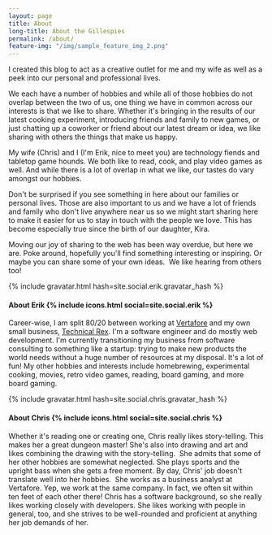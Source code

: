 ```yaml
---
layout: page
title: About
long-title: About the Gillespies
permalink: /about/
feature-img: "/img/sample_feature_img_2.png"
---
```


I created this blog to act as a creative outlet for me and my wife as well as a peek into our personal and professional lives.

We each have a number of hobbies and while all of those hobbies do not overlap between the two of us, one thing we have in common across our interests is that we like to share. Whether it's bringing in the results of our latest cooking experiment, introducing friends and family to new games, or just chatting up a coworker or friend about our latest dream or idea, we like sharing with others the things that make us happy.

My wife (Chris) and I (I'm Erik, nice to meet you) are technology fiends and tabletop game hounds. We both like to read, cook, and play video games as well. And while there is a lot of overlap in what we like, our tastes do vary amongst our hobbies.

Don't be surprised if you see something in here about our families or personal lives. Those are also important to us and we have a lot of friends and family who don't live anywhere near us so we might start sharing here to make it easier for us to stay in touch with the people we love. This has become especially true since the birth of our daughter, Kira.

Moving our joy of sharing to the web has been way overdue, but here we are. Poke around, hopefully you'll find something interesting or inspiring. Or maybe you can share some of your own ideas.  We like hearing from others too!

{% include gravatar.html hash=site.social.erik.gravatar_hash %}
<h4>About Erik {% include icons.html social=site.social.erik %}</h4>

Career-wise, I am split 80/20 between working at [Vertafore](http://www.vertafore.com) and my own
small business, [Technical Rex](http://technicalrex.com). I'm a software engineer and do mostly web
development. I'm currently transitioning my business from software consulting to something like a
startup: trying to make new products the world needs without a huge number of resources at my
disposal. It's a lot of fun! My other hobbies and interests include homebrewing, experimental
cooking, movies, retro video games, reading, board gaming, and more board gaming.

{% include gravatar.html hash=site.social.chris.gravatar_hash %}
<h4>About Chris {% include icons.html social=site.social.chris %}</h4>

Whether it's reading one or creating one, Chris really likes story-telling. This makes her a great dungeon master! She's also into drawing and art and likes combining the drawing with the story-telling.  She admits that some of her other hobbies are somewhat neglected. She plays sports and the upright bass when she gets a free moment. By day, Chris' job doesn't translate well into her hobbies.  She works as a business analyst at Vertafore. Yep, we work at the same company. In fact, we often sit within ten feet of each other there! Chris has a software background, so she really likes working closely with developers. She likes working with people in general, too, and she strives to be well-rounded and proficient at anything her job demands of her.
